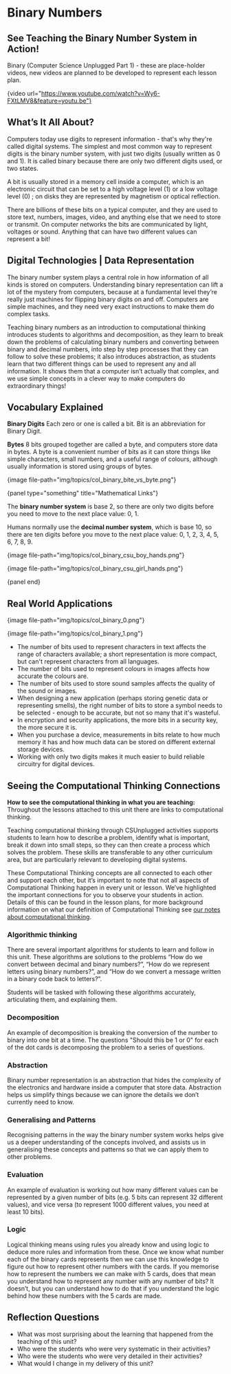 # Binary Numbers

## See Teaching the Binary Number System in Action!

Binary (Computer Science Unplugged Part 1) - these are place-holder videos, new videos are planned to be developed to represent each lesson plan.

{video url="https://www.youtube.com/watch?v=Wy6-FXtLMV8&feature=youtu.be"}

 
## What’s It All About?

Computers today use digits to represent information - that's why they're called digital systems. The simplest and most common way to represent digits is the binary number system, with just two digits (usually written as 0 and 1). It is called binary because there are only two different digits used, or two states.

A bit is usually stored in a memory cell inside a computer, which is an electronic circuit that can be set to a high voltage level (1) or a low voltage level (0) ; on disks they are represented by magnetism or optical reflection.

There are billions of these bits on a typical computer, and they are used to store text, numbers, images, video, and anything else that we need to store or transmit. On computer networks the bits are communicated by light, voltages or sound. Anything that can have two different values can represent a bit!


## Digital Technologies | Data Representation

The binary number system plays a central role in how information of all kinds is stored on computers. Understanding binary representation can lift a lot of the mystery from computers, because at a fundamental level they’re really just machines for flipping binary digits on and off. Computers are simple machines, and they need very exact instructions to make them do complex tasks. 

Teaching binary numbers as an introduction to computational thinking introduces students to algorithms and decomposition, as they learn to break down the problems of calculating binary numbers and converting between binary and decimal numbers, into step by step processes that they can follow to solve these problems; it also introduces abstraction, as students learn that two different things can be used to represent any and all information. It shows them that a computer isn’t actually that complex, and we use simple concepts in a clever way to make computers do extraordinary things!


## Vocabulary Explained

**Binary Digits**
Each zero or one is called a bit. Bit is an abbreviation for Binary Digit. 

**Bytes**
8 bits grouped together are called a byte, and computers store data in bytes. A byte is a convenient number of bits as it can store things like simple characters, small numbers, and a useful range of colours, although usually information is stored using groups of bytes.


{image file-path="img/topics/col_binary_bite_vs_byte.png"}


{panel type="something" title="Mathematical Links"}

The **binary number system** is base 2, so there are only two digits before you need to move to the next place value: 0, 1.

Humans normally use the **decimal number system**, which is base 10, so there are ten digits before you move to the next place value: 0, 1, 2, 3, 4, 5, 6, 7, 8, 9.


{image file-path="img/topics/col_binary_csu_boy_hands.png"}

{image file-path="img/topics/col_binary_csu_girl_hands.png"}

{panel end}





## Real World Applications

{image file-path="img/topics/col_binary_0.png"}

{image file-path="img/topics/col_binary_1.png"}


- The number of bits used to represent characters in text affects the range of characters available; a short representation is more compact, but can't represent characters from all languages.
- The number of bits used to represent colours in images affects how accurate the colours are.
- The number of bits used to store sound samples affects the quality of the sound or images.
- When designing a new application (perhaps storing genetic data or representing smells), the right number of bits to store a symbol needs to be selected - enough to be accurate, but not so many that it's wasteful.
- In encryption and security applications, the more bits in a security key, the more secure it is.
- When you purchase a device, measurements in bits relate to how much memory it has and how much data can be stored on different external storage devices.
- Working with only two digits makes it much easier to build reliable circuitry for digital devices.


## Seeing the Computational Thinking Connections

**How to see the computational thinking in what you are teaching:**  
Throughout the lessons attached to this unit there are links to computational thinking. 

Teaching computational thinking through CSUnplugged activities supports students to learn how to describe a problem, identify what is important, break it down into small steps, so they can then create a process which solves the problem. These skills are transferable to any other curriculum area, but are particularly relevant to developing digital systems.

These Computational Thinking concepts are all connected to each other and support each other, but it’s important to note that not all aspects of Computational Thinking happen in every unit or lesson. We’ve highlighted the important connections for you to observe your students in action. Details of this can be found in the lesson plans, for more background information on what our definition of Computational Thinking see [our notes about computational thinking](https://docs.google.com/document/d/1J_FmbX_KZ39_MlZ6QNRkUuGkJgbf5d9OSCH4shQx33Y/edit?usp=sharing).

### Algorithmic thinking

There are several important algorithms for students to learn and follow in this unit. These algorithms are solutions to the problems “How do we convert between decimal and binary numbers?”, “How do we represent letters using binary numbers?”, and “How do we convert a message written in a binary code back to letters?”. 

Students will be tasked with following these algorithms accurately, articulating them, and explaining them.

### Decomposition

An example of decomposition is breaking the conversion of the number to binary into one bit at a time. The questions "Should this be 1 or 0" for each of the dot cards is decomposing the problem to a series of questions.

### Abstraction

Binary number representation is an abstraction that hides the complexity of the electronics and hardware inside a computer that store data. Abstraction helps us simplify things because we can ignore the details we don’t currently need to know. 

### Generalising and Patterns

Recognising patterns in the way the binary number system works helps give us a deeper understanding of the concepts involved, and assists us in generalising these concepts and patterns so that we can apply them to other problems. 

### Evaluation

An example of evaluation is working out how many different values can be represented by a given number of bits (e.g. 5 bits can represent 32 different values), and vice versa (to represent 1000 different values, you need at least 10 bits).

### Logic

Logical thinking means using rules you already know and using logic to deduce more rules and information from these. Once we know what number each of the binary cards represents then we can use this knowledge to figure out how to represent other numbers with the cards. If you memorise how to represent the numbers we can make with 5 cards, does that mean you understand how to represent any number with any number of bits? It doesn’t, but you can understand how to do that if you understand the logic behind how these numbers with the 5 cards are made.

## Reflection Questions

- What was most surprising about the learning that happened from the teaching of this unit? 
- Who were the students who were very systematic in their activities? 
- Who were the students who were very detailed in their activities? 
- What would I change in my delivery of this unit? 
